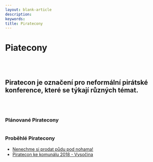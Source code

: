```yaml
---
layout: blank-article
description: 
keywords: 
title: Piratecony
---
```


<div class="pce-hero pce-hero--entry">
    <div class="pce-hero__content">
        <h1 class="c-page-title">Piatecony</h1><br><br>
        <h2 class="t-h4-alt">Piratecon je označení pro neformální pirátské konference, které se týkají různých témat. </h2>
    </div>
</div>
<br>
<br>
<div class="row o-section-block c-emphasized-text">
    <div class="medium-12 large-12 columns">
        <section class="o-section">
            <div class="o-secion-header o-section-header--bordered">
                <h3 class="o-section__heading t-h4-super">Plánované Piratecony</h3>
            </div>
            <div class="u-1margin--top">
                <ul>                      
                </ul>
            </div>
        </section>
    </div>
    <div class="medium-12 large-12 columns">
        <section class="o-section">
            <div class="o-secion-header o-section-header--bordered">
                <h3 class="o-section__heading t-h4-super">Proběhlé Piratecony</h3>
            </div>
            <div class="u-1margin--top">
                <ul>
                    <li><a href="https://vysocina.pirati.cz/cinnost/piratecon/2019-nenechme_si_prodat_pudu_pod_nohama.html">Nenechme si prodat půdu pod nohama!</a></li>    
                    <li><a href="https://vysocina.pirati.cz/cinnost/piratecon/2018-piratecon_ke_komunalu_vysocina.html">Piratecon ke komunálu 2018 - Vysočina</a></li>                    
                </ul>
            </div>
        </section>
    </div>
</div>
